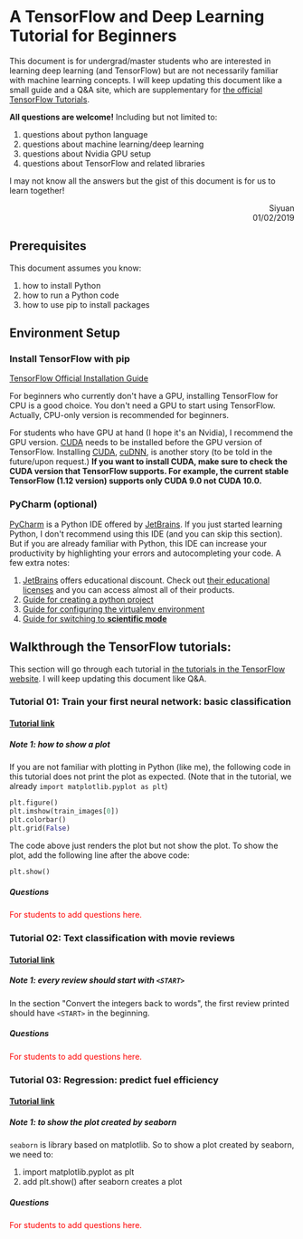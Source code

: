 [//]: # (on odyssey, venv at ~/venv/)

# A TensorFlow and Deep Learning Tutorial for Beginners

This document is for undergrad/master students who are interested in learning deep learning (and TensorFlow) but are not necessarily familiar with machine learning concepts. I will keep updating this document like a small guide and a Q&A site, which are supplementary for [the official TensorFlow Tutorials](https://www.tensorflow.org/tutorials/).

**All questions are welcome!** Including but not limited to:
1. questions about python language
2. questions about machine learning/deep learning
3. questions about Nvidia GPU setup
4. questions about TensorFlow and related libraries

I may not know all the answers but the gist of this document is for us to learn together!

<div style="text-align: right">Siyuan</div>
<div style="text-align: right">01/02/2019</div>

## Prerequisites
This document assumes you know:
1. how to install Python
2. how to run a Python code
3. how to use pip to install packages


## Environment Setup

### Install TensorFlow with pip
[TensorFlow Official Installation Guide](https://www.tensorflow.org/install/pip)

For beginners who currently don't have a GPU, installing TensorFlow for CPU is a good choice. You don't need a GPU to start using TensorFlow. Actually, CPU-only version is recommended for beginners.

For students who have GPU at hand (I hope it's an Nvidia), I recommend the GPU version. [CUDA](https://developer.nvidia.com/cuda-downloads) needs to be installed before the GPU version of TensorFlow. Installing [CUDA](https://developer.nvidia.com/cuda-downloads), [cuDNN](https://developer.nvidia.com/cudnn), is another story (to be told in the future/upon request.) **If you want to install CUDA, make sure to check the CUDA version that TensorFlow supports. For example, the current stable TensorFlow (1.12 version) supports only CUDA 9.0 not CUDA 10.0.**


### PyCharm (optional)
[PyCharm](https://www.jetbrains.com/pycharm/) is a Python IDE offered by [JetBrains](https://www.jetbrains.com). If you just started learning Python, I don't recommend using this IDE (and you can skip this section). But if you are already familiar with Python, this IDE can increase your productivity by highlighting your errors and autocompleting your code. A few extra notes:

1. [JetBrains](https://www.jetbrains.com) offers educational discount. Check out [their educational licenses](https://www.jetbrains.com/student/) and you can access almost all of their products.
2. [Guide for creating a python project](https://www.jetbrains.com/help/pycharm/creating-empty-project.html)
3. [Guide for configuring the virtualenv environment](https://www.jetbrains.com/help/pycharm/creating-virtual-environment.html)
4. [Guide for switching to **scientific mode**](https://www.jetbrains.com/help/pycharm/matplotlib-support.html#sm)


## Walkthrough the TensorFlow tutorials:
This section will go through each tutorial in [the tutorials in the TensorFlow website](https://www.tensorflow.org/tutorials/). I will keep updating this document like Q&A.

### Tutorial 01: Train your first neural network: basic classification

#### [Tutorial link](https://www.tensorflow.org/tutorials/keras/basic_classification)

##### Note 1: how to show a plot
If you are not familiar with plotting in Python (like me), the following code in this tutorial does not print the plot as expected. (Note that in the tutorial, we already `import matplotlib.pyplot as plt`)

```python
plt.figure()
plt.imshow(train_images[0])
plt.colorbar()
plt.grid(False)
```
The code above just renders the plot but not show the plot. To show the plot, add the following line after the above code:

```python
plt.show()
```

##### Questions
<div style="color: red">For students to add questions here.</div>

### Tutorial 02: Text classification with movie reviews

#### [Tutorial link](https://www.tensorflow.org/tutorials/keras/basic_text_classification)

##### Note 1: every review should start with `<START>` 
In the section "Convert the integers back to words", the first review printed should have `<START>` in the beginning.

##### Questions
<div style="color: red">For students to add questions here.</div>

### Tutorial 03: Regression: predict fuel efficiency

#### [Tutorial link](https://www.tensorflow.org/tutorials/keras/basic_regression)

##### Note 1: to show the plot created by seaborn
`seaborn` is library based on matplotlib. So to show a plot created by seaborn, we need to:
1. import matplotlib.pyplot as plt
2. add plt.show() after seaborn creates a plot

##### Questions
<div style="color: red">For students to add questions here.</div>


